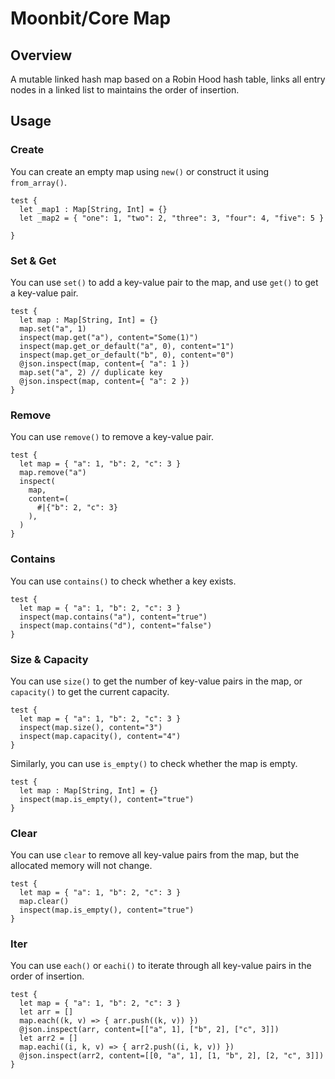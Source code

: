# Moonbit/Core Map

## Overview

A mutable linked hash map based on a Robin Hood hash table, links all entry nodes in a linked list to maintains the order of insertion.

## Usage

### Create

You can create an empty map using `new()` or construct it using `from_array()`.

```moonbit 
test {
  let _map1 : Map[String, Int] = {}
  let _map2 = { "one": 1, "two": 2, "three": 3, "four": 4, "five": 5 }

}
```

### Set & Get

You can use `set()` to add a key-value pair to the map, and use `get()` to get a key-value pair.

```moonbit
test {
  let map : Map[String, Int] = {}
  map.set("a", 1)
  inspect(map.get("a"), content="Some(1)")
  inspect(map.get_or_default("a", 0), content="1")
  inspect(map.get_or_default("b", 0), content="0")
  @json.inspect(map, content={ "a": 1 })
  map.set("a", 2) // duplicate key
  @json.inspect(map, content={ "a": 2 })
}
```

### Remove

You can use `remove()` to remove a key-value pair.

```moonbit
test {
  let map = { "a": 1, "b": 2, "c": 3 }
  map.remove("a")
  inspect(
    map,
    content=(
      #|{"b": 2, "c": 3}
    ),
  )
}
```

### Contains

You can use `contains()` to check whether a key exists.

```moonbit
test {
  let map = { "a": 1, "b": 2, "c": 3 }
  inspect(map.contains("a"), content="true")
  inspect(map.contains("d"), content="false")
}
```

### Size & Capacity

You can use `size()` to get the number of key-value pairs in the map, or `capacity()` to get the current capacity.

```moonbit
test {
  let map = { "a": 1, "b": 2, "c": 3 }
  inspect(map.size(), content="3")
  inspect(map.capacity(), content="4")
}
```

Similarly, you can use `is_empty()` to check whether the map is empty.

```moonbit
test {
  let map : Map[String, Int] = {}
  inspect(map.is_empty(), content="true")
}
```

### Clear

You can use `clear` to remove all key-value pairs from the map, but the allocated memory will not change.

```moonbit
test {
  let map = { "a": 1, "b": 2, "c": 3 }
  map.clear()
  inspect(map.is_empty(), content="true")
}
```

### Iter

You can use `each()` or `eachi()` to iterate through all key-value pairs in the order of insertion.

```moonbit
test {
  let map = { "a": 1, "b": 2, "c": 3 }
  let arr = []
  map.each((k, v) => { arr.push((k, v)) })
  @json.inspect(arr, content=[["a", 1], ["b", 2], ["c", 3]])
  let arr2 = []
  map.eachi((i, k, v) => { arr2.push((i, k, v)) })
  @json.inspect(arr2, content=[[0, "a", 1], [1, "b", 2], [2, "c", 3]])
}
```
